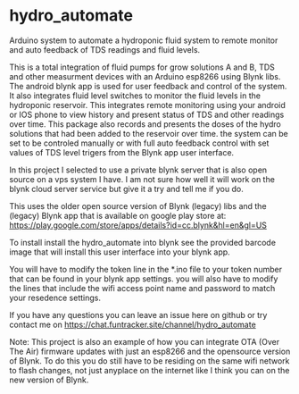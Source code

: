 # hydro_automate
Arduino system to automate a hydroponic fluid system to remote monitor and auto feedback of TDS readings and fluid levels. 

This is a total integration of fluid pumps for grow solutions A and B, TDS and other measurment devices with an Arduino esp8266 using Blynk libs.  The android blynk app is used for user feedback and control of the system.  It also integrates fluid level switches to monitor the fluid levels in the hydroponic reservoir.  This integrates remote monitoring using your android or IOS phone to view history and present status of TDS and other readings over time.  This package also records and presents the doses of the hydro solutions that had been added to the reservoir over time.  the system can be set to be controled manually or with full auto feedback control with set values of TDS level trigers from the Blynk app user interface.


In this project I selected to use a private blynk server that is also open source on a vps system I have.  I am not sure how well it will work on the blynk cloud server service but give it a try and tell me if you do.

This uses the older open source version of Blynk (legacy) libs and the (legacy) Blynk app that is available on google play store at: https://play.google.com/store/apps/details?id=cc.blynk&hl=en&gl=US

To install install the hydro_automate into blynk see the provided barcode image that will install this user interface into your blynk app.

You will have to modify the token line in  the *.ino file to your token number that can be found in your blynk app settings.
you will also have to modify the lines that include the wifi access point name and password to match your resedence settings.

If you have any questions you can leave an issue here on github or try contact me on https://chat.funtracker.site/channel/hydro_automate

Note: This project is also an example of how you can integrate OTA (Over The Air) firmware updates with just an esp8266 and the opensource version of Blynk.  To do this you do still have to be residing on the same wifi network to flash changes, not just anyplace on the internet like I think you can on the new version of Blynk.
